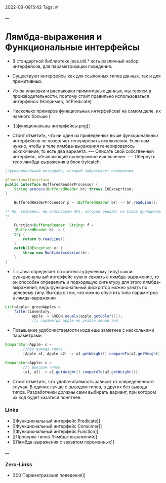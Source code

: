 2022-09-0815:42
Tags: #

__
# Лямбда-выражения и Функциональные интерфейсы

- В стандартной библиотеке java.util.* есть различный набор интерфейсов, для параметризации поведения.
- Существуют интерфейсы как для ссылочных типов данных, так и для примитивных.
- Из-за упаковки и распаковки примитивных данных, мы теряем в производительности, поэтому стоит правильно использоваться интерфейсы (Например, IntPredicate)


- Несколько примеров функциольных интерфейсов( на самом деле,  их намного больше )
- ![[функциональны интерфейсы.png]]

- Cтоит отметить, что ни один из приведенных выше функциональных интерфейсов не позволяет генерировать исключения. Если нам нужно, чтобы в теле лямбда-выражения генерировалось исключение, то есть два варианта:
--- Описать свой собственный интерфейс, объявляющий проверяемое исключение.
--- Обернуть тело лямбда-выражения в блок try/catch.

```java
//функциональный интерфейс, который выбрасывает исключения

@FunctionalInterface
public interface BufferedReaderProcessor {
	String process(BufferedReader br) throws IOExceprtion;
}

	BufferedReaderProceesor p = (BufferedReader br) -> br.readLine();

/* Но, возможно, мы используем API, которое ожидает на входе функциональный интерфейса вроде Function(T, R), и нет возможности создать собственный. Далее, в StreamAPI будет видно, что он активно использует функциональные интерфейсы из таблицы функциональных интерфейсов. В таком случае исключение можно перехватить так:
*/

	Function<BufferedReader, String> f = 
	(BufferedReader b) -> {
	try {
		return b.readLine();
	}
	catch(IOException e) {
		throw new RuntimeExceprion(e);
	}
}
```

-  Т.к Java  определяет по контексту(целевому типу) какой функциональный интерфейс нужно связать с лямбда-выражение, то он способен определить и подходящую сигнатуру для этого лямбда-выражения, ведь функциональный дискрптор можно узнать по целевому типу. Выгода в том, что можно опустить типа параметров в лямда-выражении
```java
List<Apple> greenApples = 
	filter(inventory,
			apple -> GREEN.equals(apple.getColor())); 
			//у параметра apple не указан явный тип
```

- Повышение удобочистаемости кода еще заметнее с несколькими параметрами
```java
Comparator<Apple> c = 
		//без вывода типов
		(Apple a1, Apple a2) -> a1.getWeight().compareTo(a2.getWeight()); 

Comparator<Apple> c = 
		//c выводом типов
		(a1, a2) -> a1.getWeight().compareTo(a2.getWeight()); 
```
- Cтоит отметить, что удобочитаемость зависит от опеределенного случая. В одиних лучше с выводом типов, в других без вывода типов. Разработчики должны сами выбирать вариант, при котором их код будет казаться понятнее.


### Links
- [[Функциональный интерфейс Predicate]]
- [[Функциональный интерфейс Consumer]]
- [[Функциональный интерфейс Function]]
- [[Проверка типов Лямбда-выражений]]
- [[Лямбда-выражения с захватом переменных]]


__
### Zero-Links
- [[00 Параметризация поведения]]